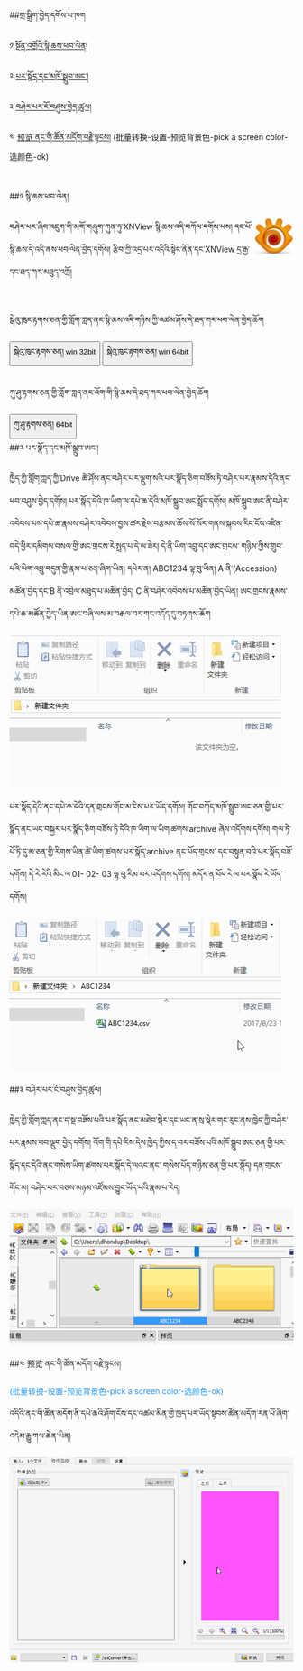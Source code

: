 
##གྲ་སྒྲིག་བྱེད་དགོས་པ་ཁག

༡ [སྔོན་འགྲོའི་སྙི་ཆས་ཕབ་ལེན།](https://buddhistdigitalresourcecenter.github.io/digitization-guidelines/xnviewmp/xnviewmp-bo/#_༡)

༢ [པར་སྣོད་དང་མཁོ་སྒྲུབ་ཨང་།](https://buddhistdigitalresourcecenter.github.io/digitization-guidelines/xnviewmp/xnviewmp-bo/#_༢)

༣ [བཤེར་པར་ངོ་བཤུས་བྱེད་ཚུལ།](https://buddhistdigitalresourcecenter.github.io/digitization-guidelines/xnviewmp/xnviewmp-bo/#_༣)

༤ [预览 ནང་གི་ཚོན་མདོག་བརྗེ་སྟངས།](https://buddhistdigitalresourcecenter.github.io/digitization-guidelines/xnviewmp/xnviewmp-bo/#_༤) (批量转换-设置-预览背景色-pick a screen color-选颜色-ok)

<br>

##༡ སྙི་ཆས་ཕབ་ལེན།

<a href="http://www.xnview.com/en/xnviewmp/"><img src="../../img/xn/logo1.jpg" align="right" /></a>

 བཤེར་པར་ཞིབ་འཇུག་གི་མགོ་གཞུག་ཀུན་ཏུ་XNView སྙི་ཆས་འདི་བཀོལ་དགོས་པས། དང་པོ་སྙི་ཆས་དེ་འདི་ནས་ཕབ་ལེན་བྱེད་དགོས། རྩིབ་ཀྱི་འདྲ་པར་འདིའི་སྟེང་ནོན་དང་XNView དྲ་རྒྱ་དང་ཐད་ཀར་མཐུད་འགྲོ། 

<br>

སྒེའུ་ཁུང་རྟགས་ཅན་གྱི་གློག་ཀླད་ནང་སྙི་ཆས་འདི་གཉིས་ཀྱི་འཚམ་ཤོས་དེ་ཐད་ཀར་ཕབ་ལེན་བྱེད་ཆོག

 <a href="http://download.xnview.com/XnViewMP-win.exe"><button type="button" class="btn btn-success"><i class="fa fa-cloud-download"></i> སྒེའུ་ཁུང་རྟགས་ཅན། win 32bit </button></a> <a href="http://download.xnview.com/XnViewMP-win-x64.exe"><button type="button" class="btn btn-success"><i class="fa fa-cloud-download"></i> སྒེའུ་ཁུང་རྟགས་ཅན། win 64bit </button></a>  
 <br>

 ཀུ་ཤུ་རྟགས་ཅན་གྱི་གློག་ཀླད་ནང་འོག་གི་སྙི་ཆས་དེ་ཐད་ཀར་ཕབ་ལེན་བྱེད་ཆོག
 
 <a href="http://download.xnview.com/XnViewMP-mac.dmg"><button type="button" class="btn btn-success"><i class="fa fa-cloud-download"></i> ཀུ་ཤུ་རྟགས་ཅན། 64bit </button></a>
<br>
##༢ པར་སྣོད་དང་མཁོ་སྒྲུབ་ཨང་།

ཁྱེེད་ཀྱི་གློག་ཀླད་ཀྱི་Drive ཆེ་ཤོས་ནང་བཤེར་པར་ལྡུག་སའི་པར་སྣོད་ཅིག་བཟོས་ཏེ་བཤེར་པར་རྣམས་དེའི་ནང་ཕབ་བཤུས་བྱེད་དགོས། པར་སྣོད་དེའི་ཁ་ཡིག་ལ་དཔེ་ཆ་དེའི་མཁོ་སྒྲུབ་ཨང་སྤྲོད་དགོས། མཁོ་སྒྲུབ་ཨང་ནི་བཤེར་འབེབས་པས་དཔེ་ཆ་རྣམས་བཤེར་འབེབས་བྱས་ཚར་རྗེས་བརྩམས་ཆོས་སོ་སོར་གནས་སྐབས་རིང་ངོས་འཛིན་བདེ་ཕྱིར་དམིགས་བསལ་གྱི་ཨང་གྲངས་རེ་སྤྲད་པ་དེ་ལ་ཟེར། དེ་ནི་ཡིག་འབྲུ་དང་ཨང་གྲངས་
གཉིས་ཀྱིས་གྲུབ་པའི་ཡིག་འབྲུ་བདུན་གྱི་རྣམ་པ་ཅན་ཞིག་ཡིན། དཔེར་ན། ABC1234 ལྟ་བུ་ཡིན། A ནི་(Accession) མཚོན་བྱེད་དང་B ནི་འབྲེལ་མཐུད་པ་མཚོན་བྱེད། C ནི་བཤེར་འབེབས་པ་མཚོན་བྱེད་ཡིན། ཨང་གྲངས་རྣམས་དཔེ་ཆ་མཚོན་བྱེད་ཡིན་ཨང་བཞི་ལས་མ་བརྒལ་བར་གང་འདོད་དུ་བཏགས་ཆོག

![/img/fs/1.gif](../img/fs/1.gif)

པར་སྣོད་དེའི་ནང་དཔེ་ཆ་དེའི་དན་གྲངས་གོང་མ་ངེས་པར་ཡོད་དགོས། གོང་བཀོད་མཁོ་སྒྲུབ་ཨང་ཅན་གྱི་པར་སྣོད་ནང་ཡང་བསྐྱར་པར་སྣོད་ཅིག་བཟོས་ཏེ་དེའི་ཁ་ཡིག་ལ་ཡིག་ཚགས་archive ཞེས་འདོགས་དགོས། གལ་ཏེ་པོ་ཏི་དུ་མ་ཅན་གྱི་རིགས་ཡིན་ཚེ་ཡིག་ཚགས་པར་སྣོད་archive ནང་པོད་གྲངས་
དང་བསྟུན་བའི་པར་སྣོད་བཟོ་དགོས། དེ་རེ་རེའི་མིང་ལ་01- 02- 03 ལྟ་བུ་རིམ་པར་འདོགས་དགོས། མདོར་ན་པོད་རེ་ལ་པར་སྣོད་རེ་ཡོད་དགོས།

![/img/fs/3.gif](../img/fs/3.gif)

##༣ བཤེར་པར་ངོ་བཤུས་བྱེད་ཚུལ།

ཁྱེད་ཀྱི་གློག་ཀླད་ནང་ད་སྔ་བཟོས་པའི་པར་སྣོད་ནང་མཐེབ་སྡེར་དང་ཡང་ན་སྲ་སྡེར་གང་རུང་ནས་ཁྱེད་ཀྱི་བཤེར་པར་རྣམས་ཕབ་ལྡུག་བྱེད་དགོས། འོག་གི་དཔེ་རིས་དེས་ཁྱེད་ཀྱིས་ད་བར་བཟོས་པའི་མཁོ་སྒྲུབ་ཨང་ཅན་གྱི་པར་སྣོད་དང་དེའི་ནང་གསེས་ཡིག་ཚགས་པར་སྣོད་དེ་ལའང་ནང་
གསེས་པོད་གཉིས་ཅན་གྱི་པར་སྣོད། དན་གྲངས་གོང་མ། བཤེར་པར་བཅས་མཉམ་འཛོམས་བྱུང་ཡོད་པའི་རྣམ་པ་རེད།

![/img/fs/5.gif](../img/fs/5.gif)

##༤ 预览 ནང་གི་ཚོན་མདོག་བརྗེ་སྟངས།

<span style="color:#2196f3">(批量转换-设置-预览背景色-pick a screen color-选颜色-ok)</span>

འདིའི་ནང་གི་ཚོན་མདོག་ནི་དཔེ་ཆའི་ཤོག་ངོས་དང་འཚམ་མིན་གྱི་ཁྱད་པར་ཡོད་སྟབས་ཚོན་མདོག་རན་པོ་ཞིག་འདེམ་རྒྱུ་གལ་ཆེན་ཡིན།

![/img/fs/44.gif](../img/fs/44.gif)